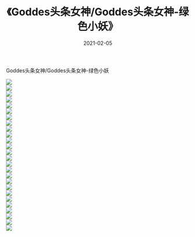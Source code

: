 ﻿---
layout: post
title:  《Goddes头条女神/Goddes头条女神-绿色小妖》
date:   2021-02-05
img: http://img.660000.xyz/Sharelink/网络美图/2021/Goddes头条女神/Goddes头条女神-绿色小妖/000.jpg
categories: [美女, 清纯, 唯美]
---

Goddes头条女神/Goddes头条女神-绿色小妖

 ![](http://img.660000.xyz/Sharelink/网络美图/2021/Goddes头条女神/Goddes头条女神-绿色小妖/001.jpg) <br>![](http://img.660000.xyz/Sharelink/网络美图/2021/Goddes头条女神/Goddes头条女神-绿色小妖/002.jpg) <br>![](http://img.660000.xyz/Sharelink/网络美图/2021/Goddes头条女神/Goddes头条女神-绿色小妖/003.jpg) <br>![](http://img.660000.xyz/Sharelink/网络美图/2021/Goddes头条女神/Goddes头条女神-绿色小妖/004.jpg) <br>![](http://img.660000.xyz/Sharelink/网络美图/2021/Goddes头条女神/Goddes头条女神-绿色小妖/005.jpg) <br>![](http://img.660000.xyz/Sharelink/网络美图/2021/Goddes头条女神/Goddes头条女神-绿色小妖/006.jpg) <br>![](http://img.660000.xyz/Sharelink/网络美图/2021/Goddes头条女神/Goddes头条女神-绿色小妖/007.jpg) <br>![](http://img.660000.xyz/Sharelink/网络美图/2021/Goddes头条女神/Goddes头条女神-绿色小妖/008.jpg) <br>![](http://img.660000.xyz/Sharelink/网络美图/2021/Goddes头条女神/Goddes头条女神-绿色小妖/009.jpg) <br>![](http://img.660000.xyz/Sharelink/网络美图/2021/Goddes头条女神/Goddes头条女神-绿色小妖/010.jpg) <br>![](http://img.660000.xyz/Sharelink/网络美图/2021/Goddes头条女神/Goddes头条女神-绿色小妖/011.jpg) <br>![](http://img.660000.xyz/Sharelink/网络美图/2021/Goddes头条女神/Goddes头条女神-绿色小妖/012.jpg) <br>![](http://img.660000.xyz/Sharelink/网络美图/2021/Goddes头条女神/Goddes头条女神-绿色小妖/013.jpg) <br>![](http://img.660000.xyz/Sharelink/网络美图/2021/Goddes头条女神/Goddes头条女神-绿色小妖/014.jpg) <br>![](http://img.660000.xyz/Sharelink/网络美图/2021/Goddes头条女神/Goddes头条女神-绿色小妖/015.jpg) <br>![](http://img.660000.xyz/Sharelink/网络美图/2021/Goddes头条女神/Goddes头条女神-绿色小妖/016.jpg) <br>![](http://img.660000.xyz/Sharelink/网络美图/2021/Goddes头条女神/Goddes头条女神-绿色小妖/017.jpg) <br>![](http://img.660000.xyz/Sharelink/网络美图/2021/Goddes头条女神/Goddes头条女神-绿色小妖/018.jpg) <br>![](http://img.660000.xyz/Sharelink/网络美图/2021/Goddes头条女神/Goddes头条女神-绿色小妖/019.jpg) <br>![](http://img.660000.xyz/Sharelink/网络美图/2021/Goddes头条女神/Goddes头条女神-绿色小妖/020.jpg) <br>![](http://img.660000.xyz/Sharelink/网络美图/2021/Goddes头条女神/Goddes头条女神-绿色小妖/021.jpg) <br>![](http://img.660000.xyz/Sharelink/网络美图/2021/Goddes头条女神/Goddes头条女神-绿色小妖/022.jpg) <br>![](http://img.660000.xyz/Sharelink/网络美图/2021/Goddes头条女神/Goddes头条女神-绿色小妖/023.jpg) <br>![](http://img.660000.xyz/Sharelink/网络美图/2021/Goddes头条女神/Goddes头条女神-绿色小妖/024.jpg) <br>![](http://img.660000.xyz/Sharelink/网络美图/2021/Goddes头条女神/Goddes头条女神-绿色小妖/025.jpg) <br>![](http://img.660000.xyz/Sharelink/网络美图/2021/Goddes头条女神/Goddes头条女神-绿色小妖/026.jpg) <br>